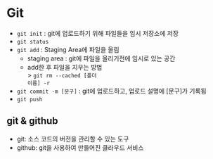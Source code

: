 # Git
* <code>git init</code> : git에 업로드하기 위해 파일들을 임시 저장소에 저장
* <code>git status</code>
* <code>git add</code> : Staging Area에 파일을 올림
  * staging area : git에 파일을 올리기전에 임시로 있는 공간
  * add한 후 파일을 지우는 방법
    <br>> <code>git rm --cached [폴더 이름] -r</code>
* <code>git commit -m [문구]</code> : git에 업로드하고, 업로드 설명에 [문구]가 기록됨
* <code>git push</code>

## git & github
* git: 소스 코드의 버전을 관리할 수 있는 도구
* github: git을 사용하여 만들어진 클라우드 서비스